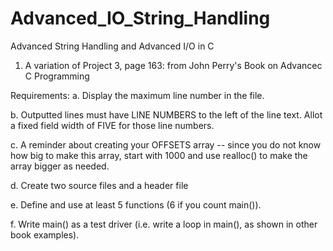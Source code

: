 # Advanced_IO_String_Handling
Advanced String Handling and Advanced I/O in C


1. A variation of Project 3, page 163: from John Perry's Book on Advancec C Programming

Requirements:
a. Display the maximum line number in the file.

b. Outputted lines must have LINE NUMBERS to the left of the line text. Allot a fixed
field width of FIVE for those line numbers.

c. A reminder about creating your OFFSETS array -- since you do not know how big
to make this array, start with 1000 and use realloc() to make the array bigger as
needed.

d. Create two source files and a header file

e. Define and use at least 5 functions (6 if you count main()).

f. Write main() as a test driver (i.e. write a loop in main(), as shown in other book
examples).
